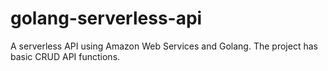 # golang-serverless-api
A serverless API using Amazon Web Services and Golang. The project has basic CRUD API functions.
